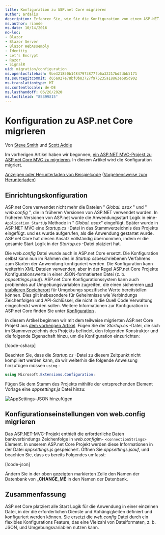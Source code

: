 ```yaml
---
title: Konfiguration zu ASP.net Core migrieren
author: ardalis
description: Erfahren Sie, wie Sie die Konfiguration von einem ASP.NET-MVC-Projekt zu einem ASP.net Core MVC-Projekt migrieren.
ms.author: riande
ms.date: 10/14/2016
no-loc:
- Blazor
- Blazor Server
- Blazor WebAssembly
- Identity
- Let's Encrypt
- Razor
- SignalR
uid: migration/configuration
ms.openlocfilehash: 9be321850b14847973877fb6a32217bd2dbb5171
ms.sourcegitcommit: d65a027e78bf0b83727f975235a18863e685d902
ms.translationtype: MT
ms.contentlocale: de-DE
ms.lasthandoff: 06/26/2020
ms.locfileid: "85399815"
---
```

# <a name="migrate-configuration-to-aspnet-core"></a>Konfiguration zu ASP.net Core migrieren

Von [Steve Smith](https://ardalis.com/) und [Scott Addie](https://scottaddie.com)

Im vorherigen Artikel haben wir begonnen, [ein ASP.NET MVC-Projekt zu ASP.net Core MVC zu migrieren](xref:migration/mvc). In diesem Artikel wird die Konfiguration migriert.

[Anzeigen oder Herunterladen von Beispielcode](https://github.com/dotnet/AspNetCore.Docs/tree/master/aspnetcore/migration/configuration/samples) ([Vorgehensweise zum Herunterladen](xref:index#how-to-download-a-sample))

## <a name="setup-configuration"></a>Einrichtungskonfiguration

ASP.net Core verwendet nicht mehr die Dateien " *Global. asax* " und " *web.config* ", die in früheren Versionen von ASP.NET verwendet wurden. In früheren Versionen von ASP.net wurde die Anwendungsstart Logik in eine- `Application_StartUp` Methode in " *Global. asax*" eingefügt. Später wurde in ASP.NET MVC eine *Startup.cs* -Datei in das Stammverzeichnis des Projekts eingefügt. und es wurde aufgerufen, als die Anwendung gestartet wurde. ASP.net Core hat diesen Ansatz vollständig übernommen, indem er die gesamte Start Logik in der *Startup.cs* -Datei platziert hat.

Die *web.config* Datei wurde auch in ASP.net Core ersetzt. Die Konfiguration selbst kann nun im Rahmen des in *Startup.cs*beschriebenen Verfahrens zum Starten der Anwendung konfiguriert werden. Die Konfiguration kann weiterhin XML-Dateien verwenden, aber in der Regel ASP.net Core Projekte Konfigurationswerte in einer JSON-formatierten Datei (z. b. *appsettings.jsauf*). ASP.net Core Konfigurationssystem kann auch problemlos auf Umgebungsvariablen zugreifen, die einen sichereren [und stabileren Speicherort](xref:security/app-secrets) für Umgebungs spezifische Werte bereitstellen können. Dies gilt insbesondere für Geheimnisse wie Verbindungs Zeichenfolgen und API-Schlüssel, die nicht in die Quell Code Verwaltung eingecheckt werden sollen. Weitere Informationen zur Konfiguration in ASP.net Core finden Sie unter [Konfiguration](xref:fundamentals/configuration/index) .

In diesem Artikel beginnen wir mit dem teilweise migrierten ASP.net Core Projekt aus [dem vorherigen Artikel](xref:migration/mvc). Fügen Sie der *Startup.cs* -Datei, die sich im Stammverzeichnis des Projekts befindet, den folgenden Konstruktor und die folgende Eigenschaft hinzu, um die Konfiguration einzurichten:

[!code-csharp[](configuration/samples/WebApp1/src/WebApp1/Startup.cs?range=11-16)]

Beachten Sie, dass die *Startup.cs* -Datei zu diesem Zeitpunkt nicht kompiliert werden kann, da wir weiterhin die folgende Anweisung hinzufügen müssen `using` :

```csharp
using Microsoft.Extensions.Configuration;
```

Fügen Sie dem Stamm des Projekts mithilfe der entsprechenden Element Vorlage eine *appsettings.js* Datei hinzu:

![AppSettings-JSON hinzufügen](configuration/_static/add-appsettings-json.png)

## <a name="migrate-configuration-settings-from-webconfig"></a>Konfigurationseinstellungen von web.config migrieren

Das ASP.NET-MVC-Projekt enthielt die erforderliche Daten bankverbindungs Zeichenfolge in *web.config*im- `<connectionStrings>` Element. In unserem ASP.net Core Projekt werden diese Informationen in der Datei *appsettings.js* gespeichert. Öffnen Sie *appsettings.jsauf*, und beachten Sie, dass es bereits Folgendes umfasst:

[!code-json[](../migration/configuration/samples/WebApp1/src/WebApp1/appsettings.json?highlight=4)]

Ändern Sie in der oben gezeigten markierten Zeile den Namen der Datenbank von **_CHANGE_ME** in den Namen der Datenbank.

## <a name="summary"></a>Zusammenfassung

ASP.net Core platziert alle Start Logik für die Anwendung in einer einzelnen Datei, in der die erforderlichen Dienste und Abhängigkeiten definiert und konfiguriert werden können. Sie ersetzt die *web.config* Datei durch ein flexibles Konfigurations Feature, das eine Vielzahl von Dateiformaten, z. b. JSON, und Umgebungsvariablen nutzen kann.
